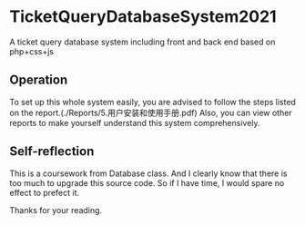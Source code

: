 # TicketQueryDatabaseSystem2021
A ticket query database system including front and back end based on php+css+js

## Operation
To set up this whole system easily, you are advised to follow the steps listed on the report.(./Reports/5.用户安装和使用手册.pdf) Also, you can view other reports to make yourself understand this system comprehensively.

## Self-reflection
This is a coursework from Database class. And I clearly know that there is too much to upgrade this source code. So if I have time, I would spare no effect to prefect it. 

Thanks for your reading.
